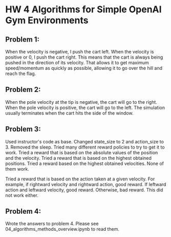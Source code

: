 # HW 4 Algorithms for Simple OpenAI Gym Environments

## Problem 1:

When the velocity is negative, I push the cart left. When the velocity is positive or 0, I push the cart right. This means that the cart is always being pushed in the direction of its velocity. That allows it to get maximum speed/momentum as quickly as possible, allowing it to go over the hill and reach the flag.


## Problem 2:

When the pole velocity at the tip is negative, the cart will go to the right. When the pole velocity is positive, the cart will go to the left. The simulation usually terminates when the cart hits the side of the window.


## Problem 3:

Used instructor's code as base. Changed state_size to 2 and action_size to 3. Removed the sleep. Tried many different reward policies to try to get it to work. Tried a reward that is based on the absolute values of the position and the velocity. Tried a reward that is based on the highest obtained positions. Tried a reward based on the highest obtained velocities. None of them work. 

Tried a reward that is based on the action taken at a given velocity. For example, if rightward velocity and rightward action, good reward. If leftward action and leftward velocity, good reward. Otherwise, bad reward. This did not work either.

## Problem 4:

Wrote the answers to problem 4. Please see 04_algorithms_methods_overview.ipynb to read them.
